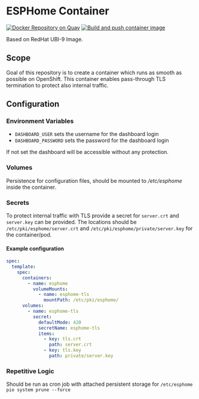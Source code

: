 # ESPHome Container

[![Docker Repository on Quay](https://quay.io/repository/expeditioneer/esphome/status "Docker Repository on Quay")](https://quay.io/repository/expeditioneer/esphome)
[![Build and push container image](https://github.com/expeditioneer/esphome-container/actions/workflows/build-and-push-to-registry.yml/badge.svg)](https://github.com/expeditioneer/esphome-container/actions/workflows/build-and-push-to-registry.yml)

Based on RedHat UBI-9 Image.

## Scope
Goal of this repository is to create a container which runs as smooth as possible on OpenShift.
This container enables pass-through TLS termination to protect also internal traffic.

## Configuration

### Environment Variables
- `DASHBOARD_USER` sets the username for the dashboard login
- `DASHBOARD_PASSWORD` sets the password for the dashboard login

If not set the dashboard will be accessible without any protection. 

### Volumes
Persistence for configuration files, should be mounted to _/etc/esphome_ inside the container.

### Secrets
To protect internal traffic with TLS provide a secret for `server.crt` and `server.key` can be provided.
The locations should be `/etc/pki/esphome/server.crt` and `/etc/pki/esphome/private/server.key` for the container/pod.

#### Example configuration
```yaml
spec:
  template:
    spec:
      containers:
        - name: esphome
          volumeMounts:
            - name: esphome-tls
              mountPath: /etc/pki/esphome/
      volumes:
        - name: esphome-tls
          secret:
            defaultMode: 420
            secretName: esphome-tls
            items:
              - key: tls.crt
                path: server.crt
              - key: tls.key
                path: private/server.key
```

### Repetitive Logic
Should be run as cron job with attached persistent storage for `/etc/esphome`
`pio system prune --force`
